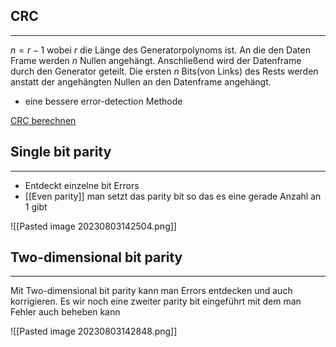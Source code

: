 ## CRC
---
$n = r-1$ wobei $r$ die Länge des Generatorpolynoms ist. An die den Daten Frame werden $n$ Nullen angehängt. Anschließend wird der Datenframe durch den Generator geteilt. Die ersten $n$ Bits(von Links) des Rests werden anstatt der angehängten Nullen an den Datenframe angehängt.
- eine bessere error-detection Methode

[CRC berechnen](CRC.md)

## Single bit parity
---
- Entdeckt einzelne bit Errors
- [[Even parity]] man setzt das parity bit so das es eine gerade Anzahl an 1 gibt

![[Pasted image 20230803142504.png]]

## Two-dimensional bit parity
---
Mit Two-dimensional bit parity kann man Errors entdecken und auch korrigieren. Es wir noch eine zweiter parity bit eingeführt mit dem man Fehler auch beheben kann

![[Pasted image 20230803142848.png]]
